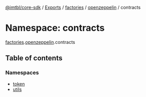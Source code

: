[@imtbl/core-sdk](../README.md) / [Exports](../modules.md) / [factories](factories.md) / [openzeppelin](factories.openzeppelin.md) / contracts

# Namespace: contracts

[factories](factories.md).[openzeppelin](factories.openzeppelin.md).contracts

## Table of contents

### Namespaces

- [token](factories.openzeppelin.contracts.token.md)
- [utils](factories.openzeppelin.contracts.utils.md)
